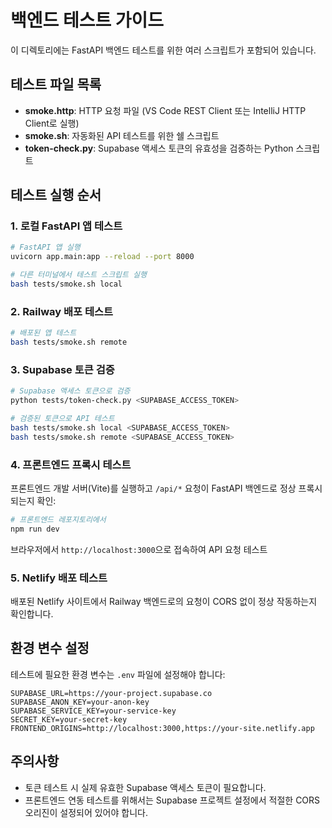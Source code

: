 # 백엔드 테스트 가이드

이 디렉토리에는 FastAPI 백엔드 테스트를 위한 여러 스크립트가 포함되어 있습니다.

## 테스트 파일 목록

- **smoke.http**: HTTP 요청 파일 (VS Code REST Client 또는 IntelliJ HTTP Client로 실행)
- **smoke.sh**: 자동화된 API 테스트를 위한 쉘 스크립트
- **token-check.py**: Supabase 액세스 토큰의 유효성을 검증하는 Python 스크립트

## 테스트 실행 순서

### 1. 로컬 FastAPI 앱 테스트
```bash
# FastAPI 앱 실행
uvicorn app.main:app --reload --port 8000

# 다른 터미널에서 테스트 스크립트 실행
bash tests/smoke.sh local
```

### 2. Railway 배포 테스트
```bash
# 배포된 앱 테스트
bash tests/smoke.sh remote
```

### 3. Supabase 토큰 검증
```bash
# Supabase 액세스 토큰으로 검증
python tests/token-check.py <SUPABASE_ACCESS_TOKEN>

# 검증된 토큰으로 API 테스트
bash tests/smoke.sh local <SUPABASE_ACCESS_TOKEN>
bash tests/smoke.sh remote <SUPABASE_ACCESS_TOKEN>
```

### 4. 프론트엔드 프록시 테스트
프론트엔드 개발 서버(Vite)를 실행하고 `/api/*` 요청이 FastAPI 백엔드로 정상 프록시되는지 확인:
```bash
# 프론트엔드 레포지토리에서
npm run dev
```
브라우저에서 `http://localhost:3000`으로 접속하여 API 요청 테스트

### 5. Netlify 배포 테스트
배포된 Netlify 사이트에서 Railway 백엔드로의 요청이 CORS 없이 정상 작동하는지 확인합니다.

## 환경 변수 설정
테스트에 필요한 환경 변수는 `.env` 파일에 설정해야 합니다:
```
SUPABASE_URL=https://your-project.supabase.co
SUPABASE_ANON_KEY=your-anon-key
SUPABASE_SERVICE_KEY=your-service-key
SECRET_KEY=your-secret-key
FRONTEND_ORIGINS=http://localhost:3000,https://your-site.netlify.app
```

## 주의사항
- 토큰 테스트 시 실제 유효한 Supabase 액세스 토큰이 필요합니다.
- 프론트엔드 연동 테스트를 위해서는 Supabase 프로젝트 설정에서 적절한 CORS 오리진이 설정되어 있어야 합니다.

